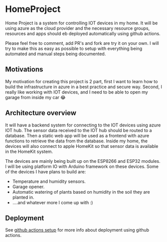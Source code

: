 # HomeProject

Home Project is a system for controlling IOT devices in my home.
It will be using azure as the cloud provider and the necessary resource groups, resources and apps should eb deployed automatically using github actions.

Please feel free to comment, add PR's and fork are try it on your own. I will try to make this as easy as possible to setup with everything being automated and manual steps being documented.

## Motivations

My motivation for creating this project is 2 part, first I want to learn how to build the infrastructure in azure in a best practice and secure way. Second, I really like working with IOT devices, and I need to be able to open my garage from inside my car 😂

## Architecture overview

It will have a backend system for connecting to the IOT devices using azure IOT hub. The sensor data received to the IOT hub should be routed to a database. Then a static web app will be used as a frontend with azure functions to retrieve the data from the database.
Inside my home, the devices will also connect to apple HomeKit so that sensor data is available in the HomeKit system.

The devices are mainly being built up on the ESP8266 and ESP32 modules. I will be using platform IO with Arduino framework on these devices. Some of the devices I have plans to build are:

- Temperature and humidity sensors.
- Garage opener.
- Automatic watering of plants based on humidity in the soil they are planted in.
- ....and whatever more I come up with :)

## Deployment

See [github actions setup](./doc/GitHub.md) for more info about deployment using github actions.
